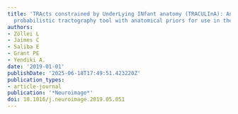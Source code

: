 ```yaml
---
title: 'TRActs constrained by UnderLying INfant anatomy (TRACULInA): An automated
  probabilistic tractography tool with anatomical priors for use in the newborn brain'
authors:
- Zöllei L
- Jaimes C
- Saliba E
- Grant PE
- Yendiki A.
date: '2019-01-01'
publishDate: '2025-06-18T17:49:51.423220Z'
publication_types:
- article-journal
publication: '*Neuroimage*'
doi: 10.1016/j.neuroimage.2019.05.051
---
```

